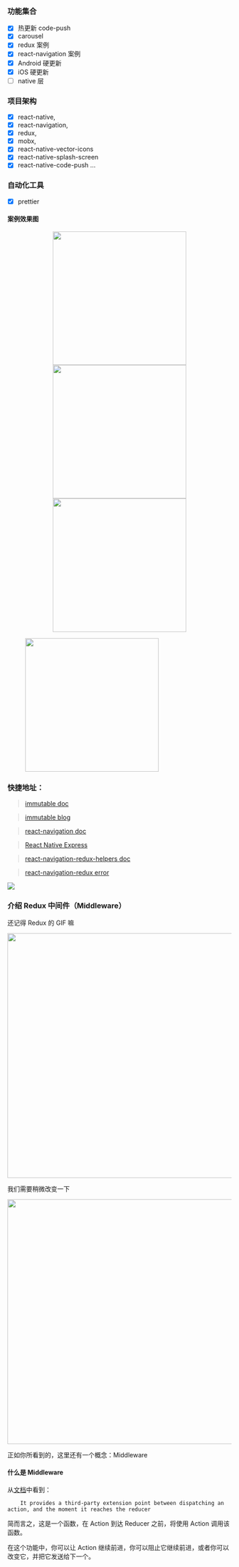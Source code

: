 ### 功能集合

*   [x] 热更新 code-push
*   [x] carousel
*   [x] redux 案例
*   [x] react-navigation 案例
*   [x] Android 硬更新
*   [x] iOS 硬更新
*   [ ] native 层

### 项目架构

*   [x] react-native,
*   [x] react-navigation,
*   [x] redux,
*   [x] mobx,
*   [x] react-native-vector-icons
*   [x] react-native-splash-screen
*   [x] react-native-code-push
        ...

### 自动化工具

*   [x] prettier

#### 案例效果图

<center class="half">
    <img src="./assets/new_login.jpg" width="300px"/>
    <img src="./assets/new_list.jpg" width="300px"/>
    <img src="./assets/new_image.jpg" width="300px"/>
</center>

<figure>
   <img src="./assets/new_info.jpg" width="300px"/>
</figure>

### 快捷地址：

> [immutable doc][immutable]

> [immutable blog][immutable-blog]

> [react-navigation doc][react-navigation]

> [React Native Express ][react-native-express]

> [react-navigation-redux-helpers doc][react-navigation-redux-helpers]

> [react-navigation-redux error][new-nav-redux]

<img src="./assets/tab-navigator.png"/>

### 介绍 Redux 中间件（Middleware）

还记得 Redux 的 GIF 嘛

<img src="./assets/redux.gif" width="550px"/>

我们需要稍微改变一下

<img src="./assets/change-redux.gif" width="550px"/>

正如你所看到的，这里还有一个概念：Middleware

#### 什么是 Middleware

从[文档][middleware]中看到：

```
    It provides a third-party extension point between dispatching an action, and the moment it reaches the reducer
```

简而言之，这是一个函数，在 Action 到达 Reducer 之前，将使用 Action 调用该函数。

在这个功能中，你可以让 Action 继续前进，你可以阻止它继续前进，或者你可以改变它，并把它发送给下一个。

[new-nav-redux]: http://blog.csdn.net/qq_33323251/article/details/79430398
[immutable-blog]: https://github.com/camsong/blog/issues/3
[middleware]: http://redux.js.org/docs/advanced/Middleware.html
[immutable]: https://facebook.github.io/immutable-js/docs/#/
[react-navigation]: https://reactnavigation.org/docs/getting-started.html
[react-native-express]: http://www.reactnativeexpress.com/
[react-navigation-redux-helpers]: https://github.com/react-navigation/react-navigation-redux-helpers
